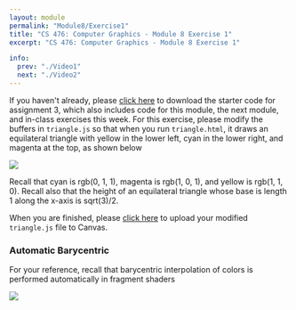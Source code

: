 ```yaml
---
layout: module
permalink: "Module8/Exercise1"
title: "CS 476: Computer Graphics - Module 8 Exercise 1"
excerpt: "CS 476: Computer Graphics - Module 8 Exercise 1"

info:
  prev: "./Video1"
  next: "./Video2"
---
```


<p>
If you haven't already, please <a href = "https://github.com/Ursinus-CS476-F2020/Assignment3_Shaders/archive/master.zip">click here</a> to download the starter code for assignment 3, which also includes code for this module, the next module, and in-class exercises this week.  For this exercise, please modify the buffers in <code>triangle.js</code> so that when you run <code>triangle.html</code>, it draws an equilateral triangle with yellow in the lower left, cyan in the lower right, and magenta at the top, as shown below
</p>

<img src = "../images/Unit2/ShaderExercise1.png">

<p>
  Recall that cyan is rgb(0, 1, 1), magenta is rgb(1, 0, 1), and yellow is rgb(1, 1, 0).  Recall also that the height of an equilateral triangle whose base is length 1 along the x-axis is sqrt(3)/2.
</p>

<p>
When you are finished, please <a href = "https://ursinus.instructure.com/courses/10834/assignments/100993">click here</a> to upload your modified <code>triangle.js</code> file to Canvas.
</p>

<h3>Automatic Barycentric</h3>
<p>
For your reference, recall that barycentric interpolation of colors is performed automatically in fragment shaders
</p>
<img src = "../images/Unit2/ShaderBarycentricColors.svg">